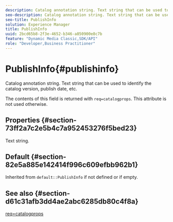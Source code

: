 ```yaml
---
description: Catalog annotation string. Text string that can be used to identify the catalog version, publish date, etc.
seo-description: Catalog annotation string. Text string that can be used to identify the catalog version, publish date, etc.
seo-title: PublishInfo
solution: Experience Manager
title: PublishInfo
uuid: 2bcd65b8-2f3e-4652-b346-a850900e8c7b
feature: "Dynamic Media Classic,SDK/API"
role: "Developer,Business Practitioner"
---
```


# PublishInfo{#publishinfo}

Catalog annotation string. Text string that can be used to identify the catalog version, publish date, etc.

The contents of this field is returned with `req=catalogprops`. This attribute is not used otherwise.

## Properties {#section-73ff2a7c2e5b4c7a952453276f5bed23}

Text string.

## Default {#section-82e5a885e142414f996c609efbb962b1}

Inherited from `default::PublishInfo` if not defined or if empty.

## See also {#section-d61c31afb3dd4ae2abc6285db80c4f8a}

[req=catalogprops](../../../../../is-api/http-ref/image-serving-api-ref/c-http-protocol-reference/c-command-reference/r-req/r-catalogprops.md#reference-d7f7438291dd44a1afb6963155625426) 
